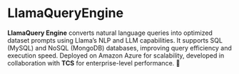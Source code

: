 # LlamaQueryEngine
**LlamaQuery Engine** converts natural language queries into optimized dataset prompts using Llama’s NLP and LLM capabilities. It supports SQL (MySQL) and NoSQL (MongoDB) databases, improving query efficiency and execution speed. Deployed on Amazon Azure for scalability, developed in collaboration with **TCS** for enterprise-level performance. 🚀
